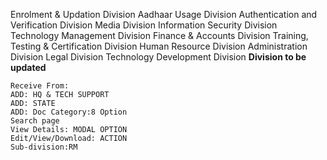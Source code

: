 Enrolment & Updation Division
Aadhaar Usage Division
Authentication and Verification Division
Media Division
Information Security Division
Technology Management Division
Finance & Accounts Division
Training, Testing & Certification Division
Human Resource Division
Administration Division
Legal Division
Technology Development Division
**Division to be updated**
```RM: Sub-division:
Receive From:
ADD: HQ & TECH SUPPORT
ADD: STATE
ADD: Doc Category:8 Option 
Search page
View Details: MODAL OPTION
Edit/View/Download: ACTION
Sub-division:RM
